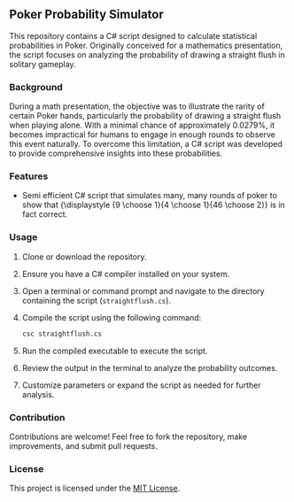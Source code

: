 ## Poker Probability Simulator

This repository contains a C# script designed to calculate statistical probabilities in Poker. Originally conceived for a mathematics presentation, the script focuses on analyzing the probability of drawing a straight flush in solitary gameplay.

### Background

During a math presentation, the objective was to illustrate the rarity of certain Poker hands, particularly the probability of drawing a straight flush when playing alone. With a minimal chance of approximately 0.0279%, it becomes impractical for humans to engage in enough rounds to observe this event naturally. To overcome this limitation, a C# script was developed to provide comprehensive insights into these probabilities.

### Features

- Semi efficient C# script that simulates many, many rounds of poker to show that {\displaystyle {9 \choose 1}{4 \choose 1}{46 \choose 2}} is in fact correct. 

### Usage

1. Clone or download the repository.
2. Ensure you have a C# compiler installed on your system.
3. Open a terminal or command prompt and navigate to the directory containing the script (`straightflush.cs`).
4. Compile the script using the following command:

   ```bash
   csc straightflush.cs
   ```

5. Run the compiled executable to execute the script.
6. Review the output in the terminal to analyze the probability outcomes.
7. Customize parameters or expand the script as needed for further analysis.

### Contribution

Contributions are welcome! Feel free to fork the repository, make improvements, and submit pull requests.

### License

This project is licensed under the [MIT License](LICENSE).
